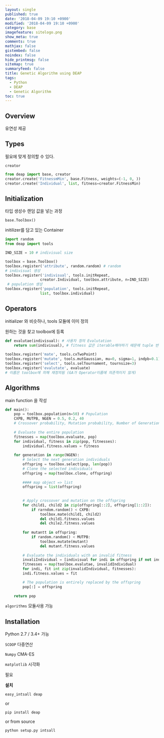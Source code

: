 ```yaml
---
layout: single
published: true
date: '2018-04-09 19:10 +0900'
modified: '2018-04-09 19:10 +0900'
category: base
imagefeature: sitelogo.png
show_meta: true
comments: true
mathjax: false
gistembed: false
noindex: false
hide_printmsg: false
sitemap: true
summaryfeed: false
title: Genetic Algorithm using DEAP
tags:
  - Python
  - DEAP
  - Genetic Algorithm
toc: true
---
```

## Overview
유연성 제공

## Types
필요에 맞게 정의할 수 있다.

`creator`

```python
from deap import base, creator
creator.create('FitnessmMin', base.Fitness, weights=(-1, 0, ))
creator.create('Individual', list, fitness=creator.FitnessMin)
```
    

## Initialization
타입 생성수 랜덤 값을 넣는 과정

`base.Toolbox()`

initilizer를 담고 있는 Container

```python
import random
from deap import tools

IND_SIZE = 10 # indivisual size

toolbox = base.Toolbox()
toolbox.register('attribute', random.random) # random 
# indivisual 생성
toolbox.register('indivisual', tools.initRepeat, 
				creator.Individual, toolbox.attribute, n=IND_SIZE) 
 # population 생성
toolbox.register('population', tools.initRepeat,
				list, toolbox.individual)
```


## Operators
initializer 와 비슷하나, tools 모듈에 이미 정의

원하는 것을 찾고 toolbox에 등록

```python
def evalutae(indivisual): # 사용자 정의 Evalutation
	return sum(indivisual), # fitness 값은 iterable해야하기 때문에 tuple 반환
    
toolbox.register('mate', tools.cxTwoPoint)
toolbox.register('mutate', tools.mutGaussian, mu=0, sigma=1, indpb=0.1)
toolbox.register('select', tools.selTournament, tournsize=3)
toolbox.register('evalutate', evaluate) 
# 이름은 toolbox에 의해 재정의됨 (GA가 Operator이름에 의존적이지 않게)
```

## Algorithms
main function 을 작성

```python
def main():
	pop = toolbox.population(n=50) # Population
   	CXPB, MUTPB, NGEN = 0.5, 0.2, 40 
    # Crossover probability, Mutation probability, Number of Generation
    
	# Evaluate the entire population
    fitnesses = map(toolbox.evaluate, pop)
	for individual, fitness in zip(pop, fitnesses):
    	individual.fitness.values = fitness
       
    for generation in range(NGEN):
    	# Select the next generation individuals
       	offspring = toolbox.select(pop, len(pop))
	    # Clone the selected individuals
    	offspring = map(toolbox.clone, offspring)
        
        #### map object => list 
        offspring = list(offspring)
        
        
       	# Apply crossover and mutation on the offspring
	    for child1, child2 in zip(offspring[::2], offspring[1::2]):
    	    if rarndom.random() < CXPB:
        	    toolbox.mate(child1, child2)
            	del child1.fitness.values
                del chile2.fitness.values
		
    	for mutantt in offspring:
			if random.random() < MUTPB:
            	toolbox.mutate(mutant)
                del mutant.fitness.values
              
		# Evaluate the individuals with an invalid fitness
    	invaliIndividual = [indivisual for indi in offspring if not indi.fitness.valid]
        fitnesses = map(toolbox.evalutae, invalidIndividual)
	    for indi, fit int zip(invalidIndividual, fitnesses):
        indi.fitness.values = fit

		# The population is entirely replaced by the offspring
        pop[:] = offspring
        
	return pop
```

`algorithms` 모듈사용 가능

            	
    	
## Installation
Python 2.7 / 3.4+ 가능

`SCOOP` 다중연산

`Numpy` CMA-ES

`matplotlib` 시각화

필요

**설치**

`easy_intsall deap`

or

`pip install deap`

or from source

`python setup.py intsall`
